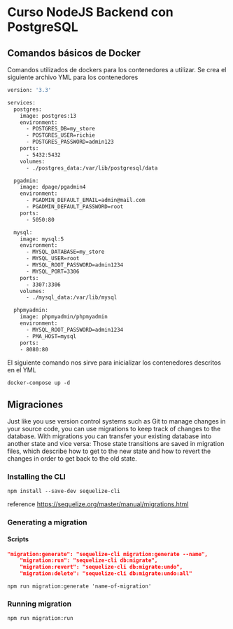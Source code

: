 # Curso NodeJS Backend con PostgreSQL

## Comandos básicos de Docker
Comandos utilizados de dockers para los contenedores a utilizar.
Se crea el siguiente archivo YML para los contenedores
```dockerfile
version: '3.3'

services:
  postgres:
    image: postgres:13
    environment:
      - POSTGRES_DB=my_store
      - POSTGRES_USER=richie
      - POSTGRES_PASSWORD=admin123
    ports:
      - 5432:5432
    volumes:
      - ./postgres_data:/var/lib/postgresql/data

  pgadmin:
    image: dpage/pgadmin4
    environment:
      - PGADMIN_DEFAULT_EMAIL=admin@mail.com
      - PGADMIN_DEFAULT_PASSWORD=root
    ports:
      - 5050:80

  mysql:
    image: mysql:5
    environment:
      - MYSQL_DATABASE=my_store
      - MYSQL_USER=root
      - MYSQL_ROOT_PASSWORD=admin1234
      - MYSQL_PORT=3306
    ports:
      - 3307:3306
    volumes:
      - ./mysql_data:/var/lib/mysql

  phpmyadmin:
    image: phpmyadmin/phpmyadmin
    environment:
      - MYSQL_ROOT_PASSWORD=admin1234
      - PMA_HOST=mysql
    ports:
    - 8080:80

```

El siguiente comando nos sirve para inicializar los contenedores descritos en el YML
```docker
docker-compose up -d
```

## Migraciones

Just like you use version control systems such as Git to manage changes in your source code, you can use migrations to keep track of changes to the database. With migrations you can transfer your existing database into another state and vice versa: Those state transitions are saved in migration files, which describe how to get to the new state and how to revert the changes in order to get back to the old state.

### Installing the CLI
```nodejs
npm install --save-dev sequelize-cli
```
reference 
https://sequelize.org/master/manual/migrations.html

### Generating a migration
#### Scripts
```json
"migration:generate": "sequelize-cli migration:generate --name",
    "migration:run": "sequelize-cli db:migrate",
    "migration:revert": "sequelize-cli db:migrate:undo",
    "migration:delete": "sequelize-cli db:migrate:undo:all"
```

```nodejs
npm run migration:generate 'name-of-migration'
```
### Running migration
```bash
npm run migration:run
```
